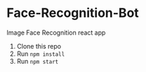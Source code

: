# Face-Recognition-Bot
Image Face Recognition react app 

1. Clone this repo
2. Run `npm install`
3. Run `npm start`
